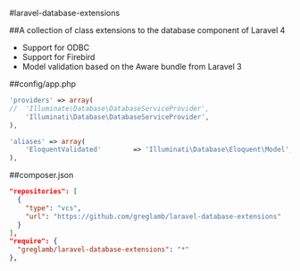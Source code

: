 #laravel-database-extensions

##A collection of class extensions to the database component of Laravel 4

- Support for ODBC
- Support for Firebird
- Model validation based on the Aware bundle from Laravel 3

##config/app.php

```php
'providers' => array(
//  'Illuminate\Database\DatabaseServiceProvider',
  	'Illuminati\Database\DatabaseServiceProvider',
),

'aliases' => array(
  	'EloquentValidated'        => 'Illuminati\Database\Eloquent\Model',
),
```

##composer.json

```json
"repositories": [
  {
    "type": "vcs",
    "url": "https://github.com/greglamb/laravel-database-extensions"
  }
],
"require": {
  "greglamb/laravel-database-extensions": "*"
},
```

